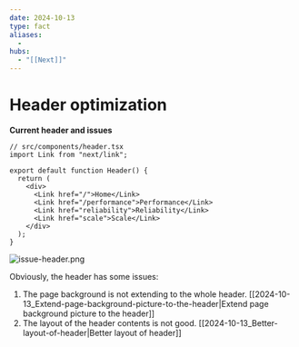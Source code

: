 ```yaml
---
date: 2024-10-13
type: fact
aliases:
  -
hubs:
  - "[[Next]]"
---
```


# Header optimization


**Current header and issues**

```tsx
// src/components/header.tsx 
import Link from "next/link";

export default function Header() {
  return (
    <div>
      <Link href="/">Home</Link>
      <Link href="/performance">Performance</Link>
      <Link href="reliability">Reliability</Link>
      <Link href="scale">Scale</Link>
    </div>
  );
}

```
![issue-header.png](../assets/imgs/issue-header.png)

Obviously, the header has some issues:
1. The page background is not extending to the whole header. [[2024-10-13_Extend-page-background-picture-to-the-header|Extend page background picture to the header]]
2. The layout of the header contents is not good. [[2024-10-13_Better-layout-of-header|Better layout of header]]
